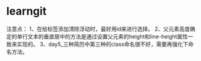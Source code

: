 # learngit
   注意点：
1、在给标签添加清除浮动时，最好用id来进行选择。
2、父元素高度确定的单行文本的垂直居中的方法是通过设置父元素的height和line-height属性一致来实现的。
3、day5_三种简历中第三种的class命名很不好，需要再强化下命名方法。
